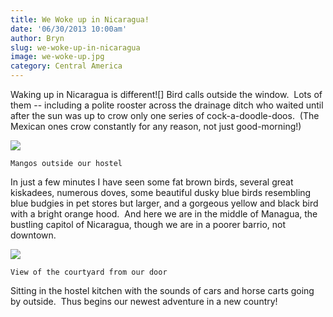 ```yaml
---
title: We Woke up in Nicaragua!
date: '06/30/2013 10:00am'
author: Bryn
slug: we-woke-up-in-nicaragua
image: we-woke-up.jpg
category: Central America
---
```

Waking up in Nicaragua is different![] Bird calls outside the window.  Lots of them -- including a polite rooster across the drainage ditch who waited until after the sun was up to crow only one series of cock-a-doodle-doos.  (The Mexican ones crow constantly for any reason, not just good-morning!)


  ![](/user/images/2013/06/mangos.jpg)
  
  
    Mangos outside our hostel
  



  In just a few minutes I have seen some fat brown birds, several great kiskadees, numerous doves, some beautiful dusky blue birds resembling blue budgies in pet stores but larger, and a gorgeous yellow and black bird with a bright orange hood.  And here we are in the middle of Managua, the bustling capitol of Nicaragua, though we are in a poorer barrio, not downtown.



  ![](/user/images/2013/06/casadelosabuelos.jpg)
  
  
    View of the courtyard from our door
  


Sitting in the hostel kitchen with the sounds of cars and horse carts going by outside.  Thus begins our newest adventure in a new country!